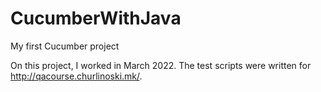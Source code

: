 # CucumberWithJava
My first Cucumber project

On this project, I worked in March 2022. The test scripts were written for http://qacourse.churlinoski.mk/.
